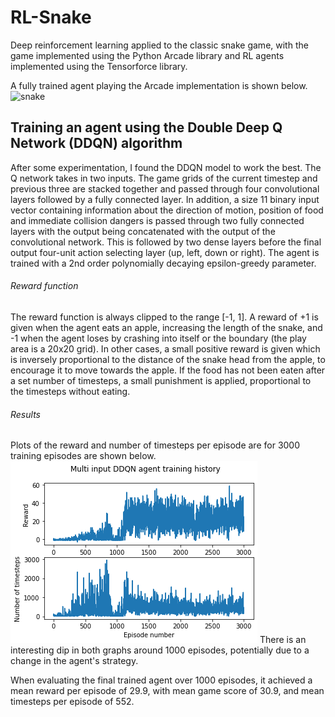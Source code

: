 # RL-Snake
Deep reinforcement learning applied to the classic snake game, with the game implemented using the Python Arcade library and RL agents implemented using the 
Tensorforce library.   

A fully trained agent playing the Arcade implementation is shown below.
![snake](https://media.giphy.com/media/dJ1parwVgm8NVCXO0Y/giphy.gif)

## Training an agent using the Double Deep Q Network (DDQN) algorithm
After some experimentation, I found the DDQN model to work the best. The Q network takes in two inputs. The game grids of the current timestep and previous three are 
stacked together and passed through four convolutional layers followed by a fully connected layer. In addition, a size 11 binary input vector containing information about
the direction of motion, position of food and immediate collision dangers is passed through two fully connected layers with the output being concatenated with the output
of the convolutional network. This is followed by two dense layers before the final output four-unit action selecting layer (up, left, down or right). The agent is trained
with a 2nd order polynomially decaying epsilon-greedy parameter. 

###### Reward function
The reward function is always clipped to the range [-1, 1]. A reward of +1 is given when the agent eats an apple, increasing the length of the snake, and -1 when the agent
loses by crashing into itself or the boundary (the play area is a 20x20 grid). In other cases, a small positive reward is given which is inversely proportional to the
distance of the snake head from the apple, to encourage it to move towards the apple. If the food has not been eaten after a set number of timesteps, a small punishment is
applied, proportional to the timesteps without eating. 

###### Results
Plots of the reward and number of timesteps per episode are for 3000 training episodes are shown below.
![plot](plots/multi_ddqn_history.png)
There is an interesting dip in both graphs around 1000 episodes, potentially due to a change in the agent's strategy. 

When evaluating the final trained agent over 1000 episodes, it achieved a mean reward per episode of 29.9, with mean game score of 30.9, and mean timesteps per episode of 552.
